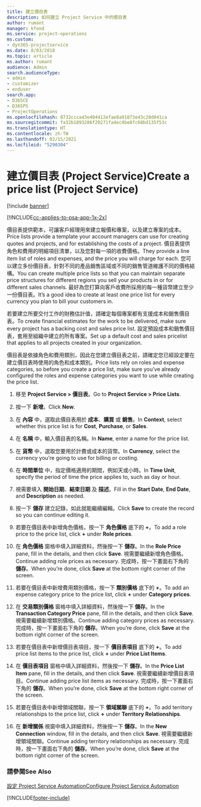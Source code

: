 ```yaml
---
title: 建立價目表
description: 如何建立 Project Service 中的價目表
author: rumant
manager: kfend
ms.service: project-operations
ms.custom:
- dyn365-projectservice
ms.date: 8/03/2018
ms.topic: article
ms.author: rumant
audience: Admin
search.audienceType:
- admin
- customizer
- enduser
search.app:
- D365CE
- D365PS
- ProjectOperations
ms.openlocfilehash: 0732ccca43e404412efae8a91873e43c28d041ca
ms.sourcegitcommit: fa32b1893286f20271fa4ec4be8fc68bd135f53c
ms.translationtype: HT
ms.contentlocale: zh-TW
ms.lasthandoff: 02/15/2021
ms.locfileid: "5290304"
---
```

# <a name="create-a-price-list-project-service"></a><span data-ttu-id="1029f-103">建立價目表 (Project Service)</span><span class="sxs-lookup"><span data-stu-id="1029f-103">Create a price list (Project Service)</span></span>

[!include [banner](../includes/psa-now-project-operations.md)]

[!INCLUDE[cc-applies-to-psa-app-1x-2x](../includes/cc-applies-to-psa-app-1x-2x.md)]

<span data-ttu-id="1029f-104">價目表提供範本，可讓客戶經理用來建立報價和專案，以及建立專案的成本。</span><span class="sxs-lookup"><span data-stu-id="1029f-104">Price lists provide a template your account managers can use for creating quotes and projects, and for establishing the costs of a project.</span></span> <span data-ttu-id="1029f-105">價目表提供角色和費用的明細項目清單，以及您對每一項的收費價格。</span><span class="sxs-lookup"><span data-stu-id="1029f-105">They provide a line item list of roles and expenses, and the price you will charge for each.</span></span> <span data-ttu-id="1029f-106">您可以建立多份價目表，針對不同的產品銷售區域或不同的銷售管道維護不同的價格結構。</span><span class="sxs-lookup"><span data-stu-id="1029f-106">You can create multiple price lists so that you can maintain separate price structures for different regions you sell your products in or for different sales channels.</span></span> <span data-ttu-id="1029f-107">最好為您打算向客戶收費所採用的每一種貨幣建立至少一份價目表。</span><span class="sxs-lookup"><span data-stu-id="1029f-107">It’s a good idea to create at least one price list for every currency you plan to bill your customers in.</span></span>  
  
<span data-ttu-id="1029f-108">若要建立所要交付工作的財務估計值，請確定每個專案都有支援成本和銷售價目表。</span><span class="sxs-lookup"><span data-stu-id="1029f-108">To create financial estimates for the work to be delivered, make sure every project has a backing cost and sales price list.</span></span> <span data-ttu-id="1029f-109">設定預設成本和銷售價目表，套用至組織中建立的所有專案。</span><span class="sxs-lookup"><span data-stu-id="1029f-109">Set up a default cost and sales pricelist that applies to all projects created in your organization.</span></span>  
  
<span data-ttu-id="1029f-110">價目表是依據角色和費用類別，因此在您建立價目表之前，請確定您已經設定要在建立價目表時使用的角色和成本類別。</span><span class="sxs-lookup"><span data-stu-id="1029f-110">Price lists rely on roles and expense categories, so before you create a price list, make sure you’ve already configured the roles and expense categories you want to use while creating the price list.</span></span>  
  
1.  <span data-ttu-id="1029f-111">移至 **Project Service > 價目表**。</span><span class="sxs-lookup"><span data-stu-id="1029f-111">Go to **Project Service > Price Lists**.</span></span>  
  
2.  <span data-ttu-id="1029f-112">按一下 **新增**。</span><span class="sxs-lookup"><span data-stu-id="1029f-112">Click **New**.</span></span>  
  
3.  <span data-ttu-id="1029f-113">在 **內容** 中，選取此價目表用於 **成本**、**購買** 或 **銷售**。</span><span class="sxs-lookup"><span data-stu-id="1029f-113">In **Context**, select whether this price list is for **Cost**, **Purchase**, or **Sales**.</span></span>  
  
4.  <span data-ttu-id="1029f-114">在 **名稱** 中，輸入價目表的名稱。</span><span class="sxs-lookup"><span data-stu-id="1029f-114">In **Name**, enter a name for the price list.</span></span>  
  
5.  <span data-ttu-id="1029f-115">在 **貨幣** 中，選取您要用於計費或成本的貨幣。</span><span class="sxs-lookup"><span data-stu-id="1029f-115">In **Currency**, select the currency you’re going to use for billing or costing.</span></span>  
  
6.  <span data-ttu-id="1029f-116">在 **時間單位** 中，指定價格適用的期間，例如天或小時。</span><span class="sxs-lookup"><span data-stu-id="1029f-116">In **Time Unit**, specify the period of time the price applies to, such as day or hour.</span></span>  
  
7.  <span data-ttu-id="1029f-117">視需要填入 **開始日期**、**結束日期** 及 **描述**。</span><span class="sxs-lookup"><span data-stu-id="1029f-117">Fill in the **Start Date**, **End Date**, and **Description** as needed.</span></span>  
  
8.  <span data-ttu-id="1029f-118">按一下 **儲存** 建立記錄，如此就能繼續編輯。</span><span class="sxs-lookup"><span data-stu-id="1029f-118">Click **Save** to create the record so you can continue editing it.</span></span>  
  
9. <span data-ttu-id="1029f-119">若要在價目表中新增角色價格，按一下 **角色價格** 底下的 **+**。</span><span class="sxs-lookup"><span data-stu-id="1029f-119">To add a role price to the price list, click **+** under **Role prices**.</span></span>  
  
10. <span data-ttu-id="1029f-120">在 **角色價格** 窗格中填入詳細資料，然後按一下 **儲存**。</span><span class="sxs-lookup"><span data-stu-id="1029f-120">In the **Role Price** pane, fill in the details, and then click **Save**.</span></span> <span data-ttu-id="1029f-121">視需要繼續新增角色價格。</span><span class="sxs-lookup"><span data-stu-id="1029f-121">Continue adding role prices as necessary.</span></span> <span data-ttu-id="1029f-122">完成時，按一下畫面右下角的 **儲存**。</span><span class="sxs-lookup"><span data-stu-id="1029f-122">When you’re done, click **Save** at the bottom right corner of the screen.</span></span>  
  
11. <span data-ttu-id="1029f-123">若要在價目表中新增費用類別價格，按一下 **類別價格** 底下的 **+**。</span><span class="sxs-lookup"><span data-stu-id="1029f-123">To add an expense category price to the price list, click **+** under **Category prices**.</span></span>  
  
12. <span data-ttu-id="1029f-124">在 **交易類別價格** 窗格中填入詳細資料，然後按一下 **儲存**。</span><span class="sxs-lookup"><span data-stu-id="1029f-124">In the **Transaction Category Price** pane, fill in the details, and then click **Save**.</span></span> <span data-ttu-id="1029f-125">視需要繼續新增類別價格。</span><span class="sxs-lookup"><span data-stu-id="1029f-125">Continue adding category prices as necessary.</span></span> <span data-ttu-id="1029f-126">完成時，按一下畫面右下角的 **儲存**。</span><span class="sxs-lookup"><span data-stu-id="1029f-126">When you’re done, click **Save** at the bottom right corner of the screen.</span></span>  
  
13. <span data-ttu-id="1029f-127">若要在價目表中新增價目表項目，按一下 **價目表項目** 底下的 **+**。</span><span class="sxs-lookup"><span data-stu-id="1029f-127">To add price list items to the price list, click **+** under **Price List Items**.</span></span>  
  
14. <span data-ttu-id="1029f-128">在 **價目表項目** 窗格中填入詳細資料，然後按一下 **儲存**。</span><span class="sxs-lookup"><span data-stu-id="1029f-128">In the **Price List Item** pane, fill in the details, and then click **Save**.</span></span> <span data-ttu-id="1029f-129">視需要繼續新增價目表項目。</span><span class="sxs-lookup"><span data-stu-id="1029f-129">Continue adding price list items as necessary.</span></span> <span data-ttu-id="1029f-130">完成時，按一下畫面右下角的 **儲存**。</span><span class="sxs-lookup"><span data-stu-id="1029f-130">When you’re done, click **Save** at the bottom right corner of the screen.</span></span>  
  
15. <span data-ttu-id="1029f-131">若要在價目表中新增領域關聯，按一下 **領域關聯** 底下的 **+**。</span><span class="sxs-lookup"><span data-stu-id="1029f-131">To add territory relationships to the price list, click **+** under **Territory Relationships**.</span></span>  
  
16. <span data-ttu-id="1029f-132">在 **新增關係** 視窗中填入詳細資料，然後按一下 **儲存**。</span><span class="sxs-lookup"><span data-stu-id="1029f-132">In the **New Connection** window, fill in the details, and then click **Save**.</span></span> <span data-ttu-id="1029f-133">視需要繼續新增領域關聯。</span><span class="sxs-lookup"><span data-stu-id="1029f-133">Continue adding territory relationships as necessary.</span></span> <span data-ttu-id="1029f-134">完成時，按一下畫面右下角的 **儲存**。</span><span class="sxs-lookup"><span data-stu-id="1029f-134">When you’re done, click **Save** at the bottom right corner of the screen.</span></span>  
  
### <a name="see-also"></a><span data-ttu-id="1029f-135">請參閱</span><span class="sxs-lookup"><span data-stu-id="1029f-135">See Also</span></span>  
 [<span data-ttu-id="1029f-136">設定 Project Service Automation</span><span class="sxs-lookup"><span data-stu-id="1029f-136">Configure Project Service Automation</span></span>](../psa/configure.md)


[!INCLUDE[footer-include](../includes/footer-banner.md)]